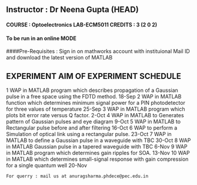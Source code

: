 ## Instructor : Dr Neena Gupta (HEAD)	
#### COURSE : Optoelectronics LAB-ECM5011	CREDITS :  3 (2 0 2)
#### To be run in an online MODE	
####Pre-Requisites : Sign in on mathworks account with instituional Mail ID and download the latest version of MATLAB	

## EXPERIMENT	AIM OF EXPERIMENT	SCHEDULE

1	WAP in MATLAB program which describes propagation of a Gaussian pulse in a free space using the FDTD method.	              18-Sep
2	WAP in MATLAB function which determines minimum signal power for a PIN photodetector for three values of temperature	      25-Sep
3	WAP in MATLAB program which plots bit error rate versus Q factor.	                                                           2-Oct
4	WAP in MATLAB to Generates pattern of Gaussian pulses and eye diagram	                                                       9-Oct
5	WAP in MATLAB to Rectangular pulse before and after filtering	                                                              16-Oct
6	WAP to perform a Simulation of optical link using a rectangular pulse.	                                                    23-Oct
7	WAP in MATLAB  to define a Gaussian pulse in a waveguide with TBC	                                                          30-Oct
8	WAP in MATLAB Gaussian pulse in a tapered waveguide with TBC	                                                              6-Nov
9	WAP in MATLAB program which determines gain ripples for SOA.	                                                              13-Nov
10	WAP in MATLAB  which determines small-signal response with gain compression for a single quantum well	                    20-Nov
		
	For querry : mail us at anuragsharma.phdece@pec.edu.in	

